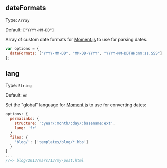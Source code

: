 ## dateFormats
Type: `Array`

Default: `["YYYY-MM-DD"]`

Array of custom date formats for [Moment.js](http://momentjs.com/) to use for parsing dates.

```js
var options = {
  dateFormats: ["YYYY-MM-DD", "MM-DD-YYYY", "YYYY-MM-DDTHH:mm:ss.SSS"]
};
```

## lang
Type: `String`

Default: `en`

Set the "global" language for [Moment.js](http://momentjs.com/) to use for converting dates:

```js
options: {
  permalinks: {
    structure: ':year/:month/:day/:basename:ext',
    lang: 'fr'
  }
  files: {
    'blog/': ['templates/blog/*.hbs']
  }
}
...
//=> blog/2013/mars/13/my-post.html
```